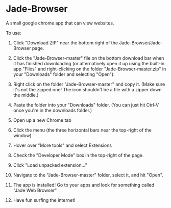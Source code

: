 # Jade-Browser
A small google chrome app that can view websites.


To use:

1. Click "Download ZIP" near the bottom right of the Jade-Browser/Jade-Browser page.

2. Click the "Jade-Browser-master" file on the bottom download bar when it has finished downloading (or alternatively open it up using the built-in app "Files" and right-clicking on the folder "Jade-Browser-master.zip" in your "Downloads" folder and selecting "Open").

3. Right click on the folder "Jade-Browser-master" and copy it. (Make sure it's not the zipped one! The icon shouldn't be a file with a zipper down the middle.)

4. Paste the folder into your "Downloads" folder. (You can just hit Ctrl-V once you're in the downloads folder.)

5. Open up a new Chrome tab

6. Click the menu (the three horizontal bars near the top-right of the window)

7. Hover over "More tools" and select Extensions

8. Check the "Developer Mode" box in the top-right of the page.

9. Click "Load unpacked extension..."

10. Navigate to the "Jade-Browser-master" folder, select it, and hit "Open".

11. The app is installed! Go to your apps and look for something called "Jade Web Browser"

12. Have fun surfing the internet! 
